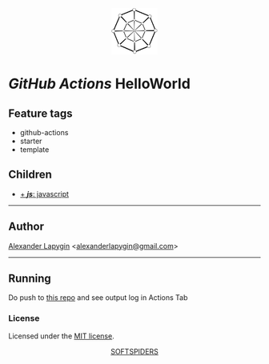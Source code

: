 <div align="center">
    <a href="https://github.com/softspiders/softspiders">
      <img src="./images/sslogo-from-github-20.png"/>
    </a>
</div>

# *GitHub Actions* HelloWorld

## Feature tags

- github-actions
- starter
- template

## Children

- [+ ***js***: javascript](https://github.com/softspiders/javascript)

---

## Author

[Alexander Lapygin](https://github.com/AlexanderLapygin) <<alexanderlapygin@gmail.com>>

---

## Running

Do push to [this repo](https://github.com/softspiders/github-action)  and see output log in Actions Tab

### License

Licensed under the [MIT license](./LICENSE).

<div align="center">
    <a href="https://github.com/softspiders/softspiders">SOFTSPIDERS</a>
</div>
